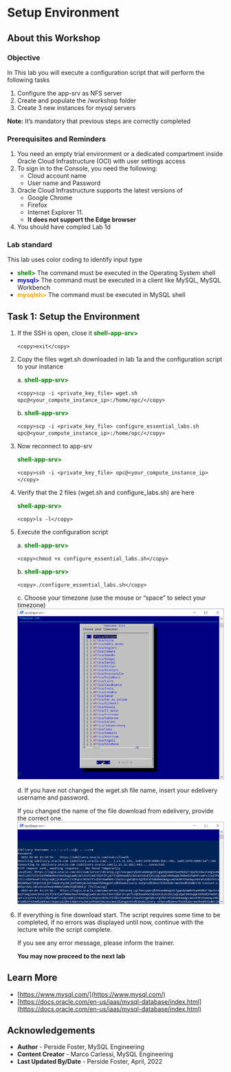 # Setup Environment

## About this Workshop

### Objective

In This lab you will execute a configuration script that will perform the following tasks

1. Configure the app-srv as NFS server
2. Create and populate the /workshop folder
3. Create 3 new instances for mysql servers

**Note:** It’s mandatory that previous steps are correctly completed

### Prerequisites and Reminders

1. You need an empty trial environment or a dedicated compartment inside Oracle Cloud Infrastructure (OCI) with user settings access
2. To sign in to the Console, you need the following:
    * Cloud account name
    * User name and Password
3. Oracle Cloud Infrastructure supports the latest versions of
    * Google Chrome
    * Firefox
    * Internet Explorer 11.
    * **It does not support the Edge browser**
4. You should have compled Lab 1d

### Lab standard

This lab uses color coding to identify input type

* **<span style="color:green">shell></span>** The command must be executed in the Operating System shell
* **<span style="color:blue">mysql></span>** The command must be executed in a client like MySQL, MySQL Workbench
* **<span style="color:orange">mysqlsh></span>** The command must be executed in MySQL shell

## Task 1:  Setup the Environment

1. If the SSH is open, close it
    **<span style="color:green">shell-app-srv></span>**

    ```text
    <copy>exit</copy>
    ```

2. Copy the files wget.sh downloaded in lab 1a and the configuration script to your instance

    a. **<span style="color:green">shell-app-srv></span>**

    ```text
    <copy>scp -i <private_key_file> wget.sh opc@<your_compute_instance_ip>:/home/opc/</copy>
    ```

    b. **<span style="color:green">shell-app-srv></span>**

    ```text
    <copy>scp -i <private_key_file> configure_essential_labs.sh opc@<your_compute_instance_ip>:/home/opc/</copy>
    ```

3. Now reconnect to app-srv

    **<span style="color:green">shell-app-srv></span>**

    ```text
    <copy>ssh -i <private_key_file> opc@<your_compute_instance_ip></copy>
    ```

4. Verify that the 2 files (wget.sh and configure_labs.sh) are here

    **<span style="color:green">shell-app-srv></span>**

    ```text
    <copy>ls -l</copy>
    ```

5. Execute the configuration script

    a. **<span style="color:green">shell-app-srv></span>**

    ```text
    <copy>chmod +x configure_essential_labs.sh</copy>
    ```

    b. **<span style="color:green">shell-app-srv></span>**

    ```text
    <copy>./configure_essential_labs.sh</copy>
    ```

    c. Choose your timezone (use the mouse or “space” to select your timezone)
    ![Appserver](images/setup-01.png " ")

    d. If you have not changed the wget.sh file name, insert your edelivery username and password.

    If you changed the name of the file download from edelivery, provide the correct one.
    ![Appserver](images/setup-02.png " ")

6. If everything is fine download start.
The script requires some time to be completed, if no errors was displayed until now, continue with the lecture while the script complete.

    If you see any error message, please inform the trainer.

    **You may now proceed to the next lab**

## Learn More

* [https://www.mysql.com/](https://www.mysql.com/)
* [https://docs.oracle.com/en-us/iaas/mysql-database/index.html](https://docs.oracle.com/en-us/iaas/mysql-database/index.html)

## Acknowledgements

* **Author** - Perside Foster, MySQL Engineering
* **Content Creator** -  Marco Carlessi, MySQL Engineering
* **Last Updated By/Date** - Perside Foster, April, 2022
